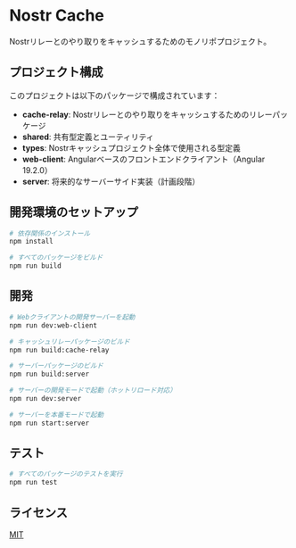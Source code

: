# Nostr Cache

Nostrリレーとのやり取りをキャッシュするためのモノリポプロジェクト。

## プロジェクト構成

このプロジェクトは以下のパッケージで構成されています：

- **cache-relay**: Nostrリレーとのやり取りをキャッシュするためのリレーパッケージ
- **shared**: 共有型定義とユーティリティ
- **types**: Nostrキャッシュプロジェクト全体で使用される型定義
- **web-client**: Angularベースのフロントエンドクライアント（Angular 19.2.0）
- **server**: 将来的なサーバーサイド実装（計画段階）

## 開発環境のセットアップ

```bash
# 依存関係のインストール
npm install

# すべてのパッケージをビルド
npm run build
```

## 開発

```bash
# Webクライアントの開発サーバーを起動
npm run dev:web-client

# キャッシュリレーパッケージのビルド
npm run build:cache-relay

# サーバーパッケージのビルド
npm run build:server

# サーバーの開発モードで起動（ホットリロード対応）
npm run dev:server

# サーバーを本番モードで起動
npm run start:server
```

## テスト

```bash
# すべてのパッケージのテストを実行
npm run test
```

## ライセンス

[MIT](LICENSE)

